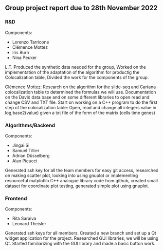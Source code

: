 ## Group project report due to 28th November 2022

### R&D
Components: 
- Lorenzo Tarricone 
- Clémence Mottez
- Iris Burn 
- Nina Peuker

L.T. Produced the synthetic data needed for the group, Worked on the implementation of the adaptation of the algorithm for productig the Colocalization table, Divided the work for the components of the group.

Clémence Mottez: Research on the algorithm for the slide-seq and Cartana colocalization table to determined the formulas we will use. Documentation on the David data base and on some different libraries to open read and change CSV and TXT file. Start on working on a C++ program to do the first step of the colocalization table: Open, read and change all integers value in log,base2(value) given a txt file of the form of the matrix (cells time genes) 

### Algorithms/Backend 
Components:
- Jingai Si
- Samuel Tillier 
- Adrian Düsselberg
- Alan Picucci

Generated ssh key for all the team members for easy git access, researched on making scatter plot, looking into using gnuplot or implementing resourceful matplotlib C++ analogue library code from github, created small dataset for coordinate plot testing, generated simple plot using gnuplot.


### Frontend 
Components:
- Rita Saraiva
- Leonard Theisler

Generated ssh keys for all members. Created a new branch and set up a Qt widget application for the project. Researched GUI libraries, we will be using Qt. Started familiarizing with the GUI library and made a basic button work. 
